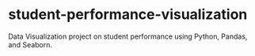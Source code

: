# student-performance-visualization
Data Visualization project on student performance using Python, Pandas, and Seaborn.
